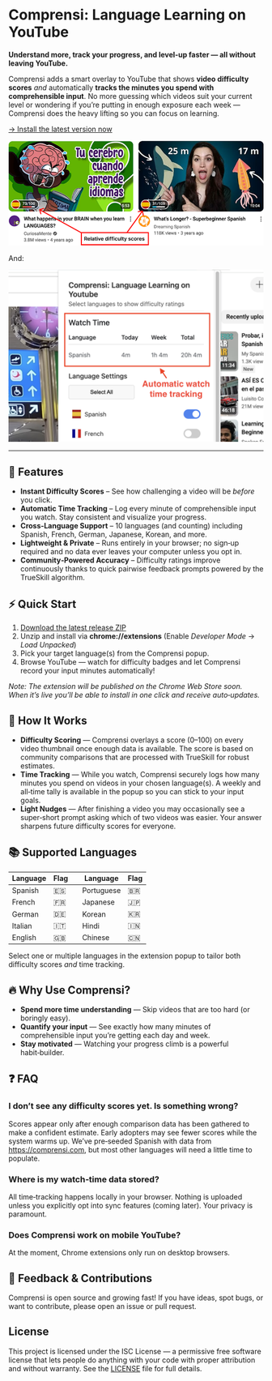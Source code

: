 # Comprensi: Language Learning on YouTube

**Understand more, track your progress, and level‑up faster — all without leaving YouTube.**

Comprensi adds a smart overlay to YouTube that shows **video difficulty scores** _and_ automatically **tracks the minutes you spend with comprehensible input**. No more guessing which videos suit your current level or wondering if you’re putting in enough exposure each week — Comprensi does the heavy lifting so you can focus on learning.

[→ Install the latest version now](https://github.com/PaulBarnesUK/youtube-language-level/releases/latest)

![Difficulty scores on YouTube thumbnails](/docs/images/difficulty-scores-preview.png)

And:

![Automatic time tracking](/docs/images/auto-time-tracking-1.png)

---

## 🚀 Features

- **Instant Difficulty Scores** – See how challenging a video will be _before_ you click.
- **Automatic Time Tracking** – Log every minute of comprehensible input you watch. Stay consistent and visualize your progress.
- **Cross‑Language Support** – 10 languages (and counting) including Spanish, French, German, Japanese, Korean, and more.
- **Lightweight & Private** – Runs entirely in your browser; no sign‑up required and no data ever leaves your computer unless you opt in.
- **Community‑Powered Accuracy** – Difficulty ratings improve continuously thanks to quick pairwise feedback prompts powered by the TrueSkill algorithm.

## ⚡ Quick Start

1. [Download the latest release ZIP](https://github.com/PaulBarnesUK/youtube-language-level/releases/latest)
2. Unzip and install via **chrome://extensions** (Enable _Developer Mode_ → _Load Unpacked_)
3. Pick your target language(s) from the Comprensi popup.
4. Browse YouTube — watch for difficulty badges and let Comprensi record your input minutes automatically!

_Note: The extension will be published on the Chrome Web Store soon. When it’s live you’ll be able to install in one click and receive auto‑updates._

## 🎯 How It Works

- **Difficulty Scoring** — Comprensi overlays a score (0–100) on every video thumbnail once enough data is available. The score is based on community comparisons that are processed with TrueSkill for robust estimates.
- **Time Tracking** — While you watch, Comprensi securely logs how many minutes you spend on videos in your chosen language(s). A weekly and all‑time tally is available in the popup so you can stick to your input goals.
- **Light Nudges** — After finishing a video you may occasionally see a super‑short prompt asking which of two videos was easier. Your answer sharpens future difficulty scores for everyone.

## 📚 Supported Languages

| Language | Flag |     | Language   | Flag |
| -------- | ---- | --- | ---------- | ---- |
| Spanish  | 🇪🇸   |     | Portuguese | 🇧🇷   |
| French   | 🇫🇷   |     | Japanese   | 🇯🇵   |
| German   | 🇩🇪   |     | Korean     | 🇰🇷   |
| Italian  | 🇮🇹   |     | Hindi      | 🇮🇳   |
| English  | 🇬🇧   |     | Chinese    | 🇨🇳   |

Select one or multiple languages in the extension popup to tailor both difficulty scores _and_ time tracking.

## 🔥 Why Use Comprensi?

- **Spend more time understanding** — Skip videos that are too hard (or boringly easy).
- **Quantify your input** — See exactly how many minutes of comprehensible input you’re getting each day and week.
- **Stay motivated** — Watching your progress climb is a powerful habit‑builder.

## ❓ FAQ

### I don’t see any difficulty scores yet. Is something wrong?

Scores appear only after enough comparison data has been gathered to make a confident estimate. Early adopters may see fewer scores while the system warms up. We’ve pre‑seeded Spanish with data from <https://comprensi.com>, but most other languages will need a little time to populate.

### Where is my watch‑time data stored?

All time‑tracking happens locally in your browser. Nothing is uploaded unless you explicitly opt into sync features (coming later). Your privacy is paramount.

### Does Comprensi work on mobile YouTube?

At the moment, Chrome extensions only run on desktop browsers.

## 💬 Feedback & Contributions

Comprensi is open source and growing fast! If you have ideas, spot bugs, or want to contribute, please open an issue or pull request.

## License

This project is licensed under the ISC License — a permissive free software license that lets people do anything with your code with proper attribution and without warranty. See the [LICENSE](LICENSE) file for full details.
